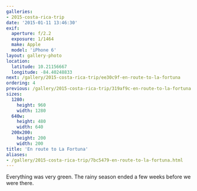 ```yaml
---
galleries:
- 2015-costa-rica-trip
date: '2015-01-11 13:46:30'
exif:
  aperture: f/2.2
  exposure: 1/1464
  make: Apple
  model: 'iPhone 6'
layout: gallery-photo
location:
  latitude: 10.21156667
  longitude: -84.40248833
next: /gallery/2015-costa-rica-trip/ee30c9f-en-route-to-la-fortuna
ordering: 4
previous: /gallery/2015-costa-rica-trip/319af9c-en-route-to-la-fortuna
sizes:
  1280:
    height: 960
    width: 1280
  640w:
    height: 480
    width: 640
  200x200:
    height: 200
    width: 200
title: 'En route to La Fortuna'
aliases:
- /gallery/2015-costa-rica-trip/7bc5479-en-route-to-la-fortuna.html
---
```


Everything was very green. The rainy season ended a few weeks before we were there.
